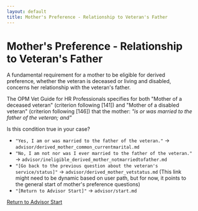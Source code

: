```yaml
---
layout: default
title: Mother's Preference - Relationship to Veteran's Father
---
```


# Mother's Preference - Relationship to Veteran's Father

A fundamental requirement for a mother to be eligible for derived preference, whether the veteran is deceased or living and disabled, concerns her relationship with the veteran's father.

The OPM Vet Guide for HR Professionals specifies for both "Mother of a deceased veteran" (criterion following [141]) and "Mother of a disabled veteran" (criterion following [146]) that the mother:
*"is or was married to the father of the veteran; and"*

Is this condition true in your case?

* `"Yes, I am or was married to the father of the veteran."` -> `advisor/derived_mother_common_currentmarital.md`
* `"No, I am not nor was I ever married to the father of the veteran."` -> `advisor/ineligible_derived_mother_notmarriedtofather.md`
* `"[Go back to the previous question about the veteran's service/status]"` -> `advisor/derived_mother_vetstatus.md` (This link might need to be dynamic based on user path, but for now, it points to the general start of mother's preference questions)
* `"[Return to Advisor Start]"` -> `advisor/start.md`

[Return to Advisor Start](./start.md)
